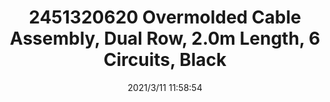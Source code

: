 ﻿---
layout: post 
title: 2451320620 Overmolded Cable Assembly, Dual Row, 2.0m Length, 6 Circuits, Black
is_home: true
tags: M30
categories: wire-harness
overview: Micro-fit 3.0-to-Micro-Fit 3.0 Off-the-Shelf (OTS) Overmolded Cable Assembly, Dual Row, 2.0m Length, 6 Circuits, Black
series: M30
part_number: 2451320620
thumb_img: static/202103/491-thumb-20210311200030.jpg
small_img: static/202103/491-20210311200030.jpg
date: 2021/3/11 11:58:54
---



